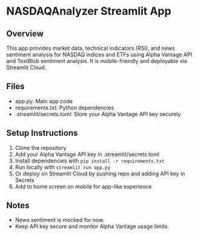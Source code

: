 # NASDAQAnalyzer Streamlit App

## Overview  
This app provides market data, technical indicators (RSI), and news sentiment analysis for NASDAQ indices and ETFs using Alpha Vantage API and TextBlob sentiment analysis. It is mobile-friendly and deployable via Streamlit Cloud.

## Files  
- app.py: Main app code  
- requirements.txt: Python dependencies  
- .streamlit/secrets.toml: Store your Alpha Vantage API key securely

## Setup Instructions

1. Clone the repository  
2. Add your Alpha Vantage API key in .streamlit/secrets.toml  
3. Install dependencies with `pip install -r requirements.txt`  
4. Run locally with `streamlit run app.py`  
5. Or deploy on Streamlit Cloud by pushing repo and adding API key in Secrets  
6. Add to home screen on mobile for app-like experience

## Notes  
- News sentiment is mocked for now.  
- Keep API key secure and monitor Alpha Vantage usage limits.

